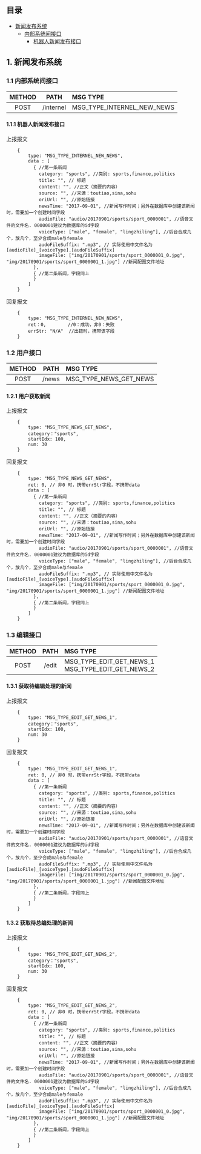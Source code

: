## 目录
* [新闻发布系统](https://github.com/VoiceNews/doc/blob/master/interface.md#1-新闻发布系统)
   * [内部系统间接口](https://github.com/VoiceNews/doc/blob/master/interface.md#11-内部系统间接口)
      * [机器人新闻发布接口](https://github.com/VoiceNews/doc/blob/master/interface.md#111-机器人新闻发布接口)

## 1. 新闻发布系统
### 1.1 内部系统间接口
|METHOD|PATH|MSG TYPE|
|:----:|:-----:|:----|
|POST|/internel|MSG_TYPE_INTERNEL_NEW_NEWS|
#### 1.1.1 机器人新闻发布接口
上报报文
```
    {
        type: "MSG_TYPE_INTERNEL_NEW_NEWS",
        data : [
          { //第一条新闻
            category: "sports", //类别: sports,finance,politics
            title: "", // 标题
            content: "", //正文（摘要的内容）
            source: "", //来源：toutiao,sina,sohu
            oriUrl: "", //原始链接
            newsTime: "2017-09-01", //新闻写作时间；另外在数据库中创建该新闻时，需要加一个创建时间字段
            audioFile: "audio/20170901/sports/sport_0000001", //语音文件的文件名. 0000001建议为数据库的id字段
            voiceType: ["male", "female", "lingzhiling"], //后台合成几个，放几个，至少合成male与female
            audoFileSuffix: ".mp3", // 实际使用中文件名为 [audioFile]_[voiceType].[audoFileSuffix]
            imageFile: ["img/20170901/sports/sport_0000001_0.jpg", "img/20170901/sports/sport_0000001_1.jpg"] //新闻配图文件地址
          },
          { //第二条新闻，字段同上
          }
        ]
    }
```    
回复报文
```
    {
        type: "MSG_TYPE_INTERNEL_NEW_NEWS",
        ret：0,        //0：成功，非0：失败
        errStr: "N/A"  //出错时，携带该字段
    }
```
### 1.2 用户接口
|METHOD|PATH|MSG TYPE|
|:----:|:-----:|:----|
|POST|/news|MSG_TYPE_NEWS_GET_NEWS|
#### 1.2.1 用户获取新闻
上报报文
```
    {
        type: "MSG_TYPE_NEWS_GET_NEWS",
        category："sports",
        startIdx: 100,
        num: 30
    }
```    

回复报文
```
    {
        type: "MSG_TYPE_NEWS_GET_NEWS",
        ret: 0, // 非0 时，携带errStr字段，不携带data
        data : [
          { //第一条新闻
            category: "sports", //类别: sports,finance,politics
            title: "", // 标题
            content: "", //正文（摘要的内容）
            source: "", //来源：toutiao,sina,sohu
            oriUrl: "", //原始链接
            newsTime: "2017-09-01", //新闻写作时间；另外在数据库中创建该新闻时，需要加一个创建时间字段
            audioFile: "audio/20170901/sports/sport_0000001", //语音文件的文件名. 0000001建议为数据库的id字段
            voiceType: ["male", "female", "lingzhiling"], //后台合成几个，放几个，至少合成male与female
            audoFileSuffix: ".mp3", // 实际使用中文件名为 [audioFile]_[voiceType].[audoFileSuffix]
            imageFile: ["img/20170901/sports/sport_0000001_0.jpg", "img/20170901/sports/sport_0000001_1.jpg"] //新闻配图文件地址
          },
          { //第二条新闻，字段同上
          }
        ]
    }
```
### 1.3 编辑接口
|METHOD|PATH|MSG TYPE|
|:----:|:-----:|:----|
|POST|/edit|MSG_TYPE_EDIT_GET_NEWS_1<br>MSG_TYPE_EDIT_GET_NEWS_2|
#### 1.3.1 获取待编辑处理的新闻
上报报文
```
    {
        type: "MSG_TYPE_EDIT_GET_NEWS_1",
        category："sports",
        startIdx: 100,
        num: 30
    }
```    

回复报文
```
    {
        type: "MSG_TYPE_EDIT_GET_NEWS_1",
        ret: 0, // 非0 时，携带errStr字段，不携带data
        data : [
          { //第一条新闻
            category: "sports", //类别: sports,finance,politics
            title: "", // 标题
            content: "", //正文（摘要的内容）
            source: "", //来源：toutiao,sina,sohu
            oriUrl: "", //原始链接
            newsTime: "2017-09-01", //新闻写作时间；另外在数据库中创建该新闻时，需要加一个创建时间字段
            audioFile: "audio/20170901/sports/sport_0000001", //语音文件的文件名. 0000001建议为数据库的id字段
            voiceType: ["male", "female", "lingzhiling"], //后台合成几个，放几个，至少合成male与female
            audoFileSuffix: ".mp3", // 实际使用中文件名为 [audioFile]_[voiceType].[audoFileSuffix]
            imageFile: ["img/20170901/sports/sport_0000001_0.jpg", "img/20170901/sports/sport_0000001_1.jpg"] //新闻配图文件地址
          },
          { //第二条新闻，字段同上
          }
        ]
    }
```
#### 1.3.2 获取待总编处理的新闻
上报报文
```
    {
        type: "MSG_TYPE_EDIT_GET_NEWS_2",
        category："sports",
        startIdx: 100,
        num: 30
    }
```    

回复报文
```
    {
        type: "MSG_TYPE_EDIT_GET_NEWS_2",
        ret: 0, // 非0 时，携带errStr字段，不携带data
        data : [
          { //第一条新闻
            category: "sports", //类别: sports,finance,politics
            title: "", // 标题
            content: "", //正文（摘要的内容）
            source: "", //来源：toutiao,sina,sohu
            oriUrl: "", //原始链接
            newsTime: "2017-09-01", //新闻写作时间；另外在数据库中创建该新闻时，需要加一个创建时间字段
            audioFile: "audio/20170901/sports/sport_0000001", //语音文件的文件名. 0000001建议为数据库的id字段
            voiceType: ["male", "female", "lingzhiling"], //后台合成几个，放几个，至少合成male与female
            audoFileSuffix: ".mp3", // 实际使用中文件名为 [audioFile]_[voiceType].[audoFileSuffix]
            imageFile: ["img/20170901/sports/sport_0000001_0.jpg", "img/20170901/sports/sport_0000001_1.jpg"] //新闻配图文件地址
          },
          { //第二条新闻，字段同上
          }
        ]
    }
```
